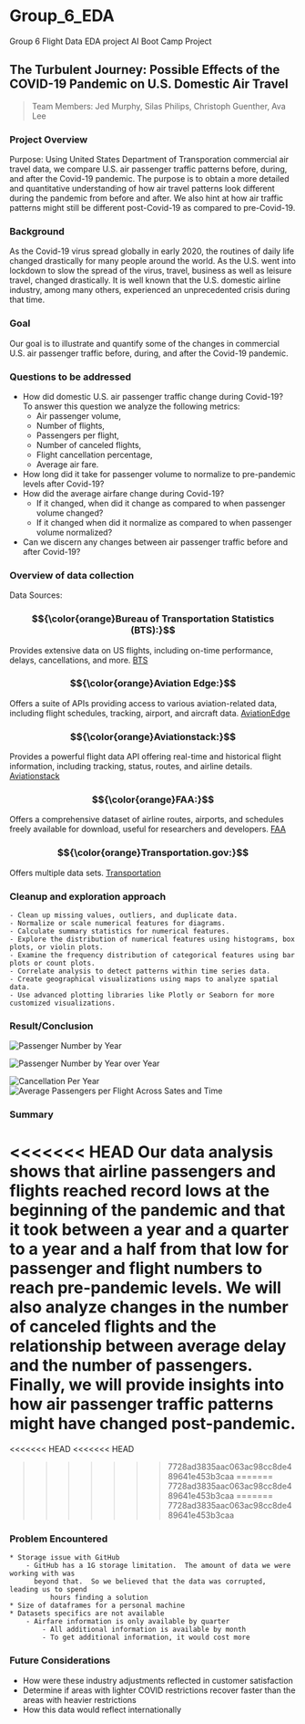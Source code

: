 # Group_6_EDA
Group 6 Flight Data EDA project
AI Boot Camp Project 
## The Turbulent Journey: Possible Effects of the COVID-19 Pandemic on U.S. Domestic Air Travel
> Team Members:
> Jed Murphy, 
> Silas Philips, 
> Christoph Guenther, 
> Ava Lee

  
### Project Overview
Purpose:
Using United States Department of Transporation commercial air travel data, we compare U.S. air passenger traffic patterns before, during, and after the Covid-19 pandemic. The purpose is to obtain a more detailed and quantitative understanding of how air travel patterns look different during the pandemic from before and after. We also hint at how air traffic patterns might still be different post-Covid-19 as compared to pre-Covid-19.

### Background
As the Covid-19 virus spread globally in early 2020, the routines of daily life changed drastically for many people around the world. As the U.S. went into lockdown to slow the spread of the virus, travel, business as well as leisure travel, changed drastically. It is well known that the U.S. domestic airline industry, among many others, experienced an unprecedented crisis during that time.


### Goal
Our goal is to illustrate and quantify some of the changes in commercial U.S. air passenger traffic before, during, and after the Covid-19 pandemic.

### Questions to be addressed
 * How did domestic U.S. air passenger traffic change during Covid-19?  
   To answer this question we analyze the following metrics:
   * Air passenger volume,
   * Number of flights,
   * Passengers per flight,
   * Number of canceled flights,
   * Flight cancellation percentage,
   * Average air fare.
 * How long did it take for passenger volume to normalize to pre-pandemic levels after Covid-19?
 * How did the average airfare change during Covid-19?
   * If it changed, when did it change as compared to when passenger volume changed?
   * If it changed when did it normalize as compared to when passenger volume normalized?
 * Can we discern any changes between air passenger traffic before and after Covid-19?

### Overview of data collection
Data Sources: 
### $${\color{orange}Bureau of Transportation Statistics (BTS):}$$
Provides extensive data on US flights, including on-time performance, delays, cancellations, and more.   [BTS](https://www.bts.gov/topics/airlines-airports-and-aviation)

### $${\color{orange}Aviation Edge:}$$ 
Offers a suite of APIs providing access to various aviation-related data, including flight schedules, tracking, airport, and aircraft data. [AviationEdge](https://aviation-edge.com/)

### $${\color{orange}Aviationstack:}$$
Provides a powerful flight data API offering real-time and historical flight information, including tracking, status, routes, and airline details. [Aviationstack](https://aviationstack.com/)

### $${\color{orange}FAA:}$$
Offers a comprehensive dataset of airline routes, airports, and schedules freely available for download, useful for researchers and developers. [FAA](https://www.faa.gov/)

### $${\color{orange}Transportation.gov:}$$ 
Offers multiple data sets.  [Transportation](https://www.transportation.gov/)

### Cleanup and exploration approach 

	- Clean up missing values, outliers, and duplicate data.
	- Normalize or scale numerical features for diagrams.
	- Calculate summary statistics for numerical features.
	- Explore the distribution of numerical features using histograms, box plots, or violin plots.
	- Examine the frequency distribution of categorical features using bar plots or count plots.
	- Correlate analysis to detect patterns within time series data.
	- Create geographical visualizations using maps to analyze spatial data.
	- Use advanced plotting libraries like Plotly or Seaborn for more customized visualizations.

### Result/Conclusion 

![Passenger Number by Year](./Passenger_Number.png)

![Passenger Number by Year over Year](./year_over_year.png)

![Cancellation Per Year](./cancellation.png)
![Average Passengers per Flight Across Sates and Time](./per_flight.png)

### Summary
<<<<<<< HEAD
Our data analysis shows that airline passengers and flights reached record lows at the beginning of the pandemic and that it took between a year and a quarter to a year and a half from that low for passenger and flight numbers to reach pre-pandemic levels. We will also analyze changes in the number of canceled flights and the relationship between average delay and the number of passengers. Finally, we will provide insights into how air passenger traffic patterns might have changed post-pandemic.
=======

<<<<<<< HEAD
<<<<<<< HEAD
>>>>>>> 7728ad3835aac063ac98cc8de489641e453b3caa
=======
>>>>>>> 7728ad3835aac063ac98cc8de489641e453b3caa
=======
>>>>>>> 7728ad3835aac063ac98cc8de489641e453b3caa

### Problem Encountered

	* Storage issue with GitHub
	  	- GitHub has a 1G storage limitation.  The amount of data we were working with was
    	  beyond that.  So we believed that the data was corrupted, leading us to spend 
	          hours finding a solution
	* Size of dataframes for a personal machine
	* Datasets specifics are not available
	  	- Airfare information is only available by quarter
          	- All additional information is available by month
          	- To get additional information, it would cost more 

### Future Considerations
* How were these industry adjustments reflected in customer satisfaction
* Determine if areas with lighter COVID restrictions recover faster than the areas with heavier restrictions
* How this data would reflect internationally






























